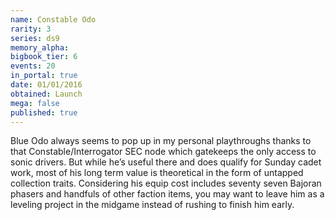 ```yaml
---
name: Constable Odo
rarity: 3
series: ds9
memory_alpha:
bigbook_tier: 6
events: 20
in_portal: true
date: 01/01/2016
obtained: Launch
mega: false
published: true
---
```


Blue Odo always seems to pop up in my personal playthroughs thanks to that Constable/Interrogator SEC node which gatekeeps the only access to sonic drivers. But while he’s useful there and does qualify for Sunday cadet work, most of his long term value is theoretical in the form of untapped collection traits. Considering his equip cost includes seventy seven Bajoran phasers and handfuls of other faction items, you may want to leave him as a leveling project in the midgame instead of rushing to finish him early.
